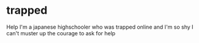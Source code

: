 # trapped
Help I'm a japanese highschooler who was trapped online and I'm so shy I can't muster up the courage to ask for help
